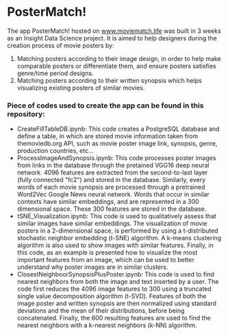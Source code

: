 # PosterMatch!

The app PosterMatch! hosted on www.moviematch.life was built in 3 weeks as an Insight Data Science project.
It is aimed to help designers during the creation process of movie posters by:
  1. Matching posters according to their image design, in order to help make comparable posters or differentiate them, and ensure posters satisfies genre/time period designs.
  2. Matching posters according to their written synopsis which helps visualizing existing posters of similar movies.

### Piece of codes used to create the app can be found in this repository:

  - CreateFillTableDB.ipynb: This code creates a PostgreSQL database and define a table, in which are stored movie information taken from themoviedb.org API, such as movie poster image link, synopsis, genre, production countries, etc...
  - ProcessImageAndSynopsis.ipynb: This code processes poster images from links in the database through the pretained VGG16 deep neural network. 4096 features are extracted from the second-to-last layer (fully connected "fc2") and stored in the database. Similarly, every words of each movie synopsis are processed through a pretrained Word2Vec Google News neural network. Words that occur in similar contexts have similar embeddings, and are represented in a 300 dimensional space. These 300 features are stored in the database.
  - tSNE_Visualization.ipynb: This code is used to qualitatively assess that similar images have similar embeddings. The visualization of movie posters in a 2-dimensional space, is performed by using a t-distributed stochastic neighbor embedding (t-SNE) algorithm. A k-means clustering algorithm is also used to show images with similar features. Finally, in this code, as an example is presented how to visualize the most important features from an image, which can be used to better understand why poster images are in similar clusters.
  - ClosestNeighboorSynopsisPlusPoster.ipynb: This code is used to find nearest neighbors from both the image and text inserted by a user. The code first reduces the 4096 image features to 300 using a truncated single value decomposition algorithm (t-SVD). Features of both the image poster and written synopsis are then normalized using standard deviations and the mean of their distributions, before being concatenated. Finally, the 600 resulting features are used to find the nearest neighbors with a k-nearest neighbors (k-NN) algorithm.
